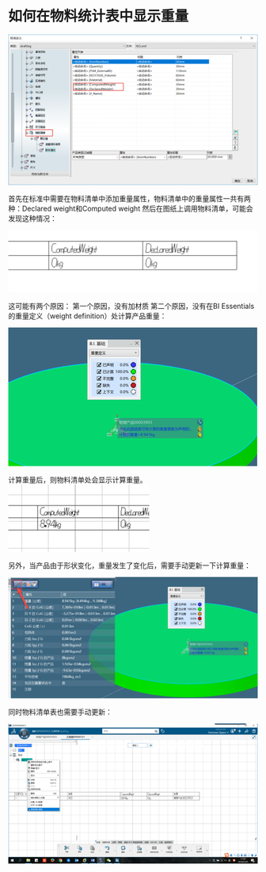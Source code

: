 
# 如何在物料统计表中显示重量


![](如何在物料统计表中显示重量\2022-10-02-01-44-35.png)


首先在标准中需要在物料清单中添加重量属性，物料清单中的重量属性一共有两种：Declared weight和Computed weight
然后在图纸上调用物料清单，可能会发现这种情况：

![](如何在物料统计表中显示重量\2022-10-02-01-45-48.png)

这可能有两个原因：
第一个原因，没有加材质
第二个原因，没有在BI Essentials的重量定义（weight definition）处计算产品重量：

![](如何在物料统计表中显示重量\2022-10-02-01-45-59.png)

计算重量后，则物料清单处会显示计算重量。
![](如何在物料统计表中显示重量\2022-10-02-01-46-45.png)

另外，当产品由于形状变化，重量发生了变化后，需要手动更新一下计算重量：

![](如何在物料统计表中显示重量\2022-10-02-01-46-58.png)

同时物料清单表也需要手动更新：

![](如何在物料统计表中显示重量\2022-10-02-01-47-10.png)


